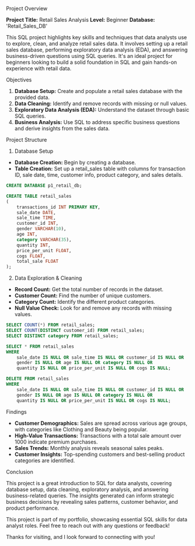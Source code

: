 Project Overview

**Project Title:** Retail Sales Analysis
**Level:** Beginner
**Database:** 'Retail_Sales_DB'

This SQL project highlights key skills and techniques that data analysts use to explore, clean, and analyze retail sales data. It involves setting up a retail sales database, performing exploratory data analysis (EDA), and answering business-driven questions using SQL queries. It's an ideal project for beginners looking to build a solid foundation in SQL and gain hands-on experience with retail data.

Objectives

1. **Database Setup:** Create and populate a retail sales database with the provided data.
2. **Data Cleaning:** Identify and remove records with missing or null values.
3. **Exploratory Data Analysis (EDA):** Understand the dataset through basic SQL queries.
4. **Business Analysis:** Use SQL to address specific business questions and derive insights from the sales data.

Project Structure
1. Database Setup

- **Database Creation:** Begin by creating a database.
- **Table Creation:** Set up a retail_sales table with columns for transaction ID, sale date, time, customer info, product category, and sales details.


```sql
CREATE DATABASE p1_retail_db;

CREATE TABLE retail_sales
(
    transactions_id INT PRIMARY KEY,
    sale_date DATE,	
    sale_time TIME,
    customer_id INT,	
    gender VARCHAR(10),
    age INT,
    category VARCHAR(35),
    quantity INT,
    price_per_unit FLOAT,	
    cogs FLOAT,
    total_sale FLOAT
);
```

2. Data Exploration & Cleaning

- **Record Count:** Get the total number of records in the dataset.
- **Customer Count:** Find the number of unique customers.
- **Category Count:** Identify the different product categories.
- **Null Value Check:** Look for and remove any records with missing values.


```sql
SELECT COUNT(*) FROM retail_sales;
SELECT COUNT(DISTINCT customer_id) FROM retail_sales;
SELECT DISTINCT category FROM retail_sales;

SELECT * FROM retail_sales
WHERE 
    sale_date IS NULL OR sale_time IS NULL OR customer_id IS NULL OR 
    gender IS NULL OR age IS NULL OR category IS NULL OR 
    quantity IS NULL OR price_per_unit IS NULL OR cogs IS NULL;

DELETE FROM retail_sales
WHERE 
    sale_date IS NULL OR sale_time IS NULL OR customer_id IS NULL OR 
    gender IS NULL OR age IS NULL OR category IS NULL OR 
    quantity IS NULL OR price_per_unit IS NULL OR cogs IS NULL;
```

Findings

- **Customer Demographics:** Sales are spread across various age groups, with categories like Clothing and Beauty being popular.
- **High-Value Transactions:** Transactions with a total sale amount over 1000 indicate premium purchases.
- **Sales Trends:** Monthly analysis reveals seasonal sales peaks.
- **Customer Insights:** Top-spending customers and best-selling product categories are identified.

Conclusion

This project is a great introduction to SQL for data analysts, covering database setup, data cleaning, exploratory analysis, and answering business-related queries. The insights generated can inform strategic business decisions by revealing sales patterns, customer behavior, and product performance.

This project is part of my portfolio, showcasing essential SQL skills for data analyst roles. Feel free to reach out with any questions or feedback!

Thanks for visiting, and I look forward to connecting with you!
